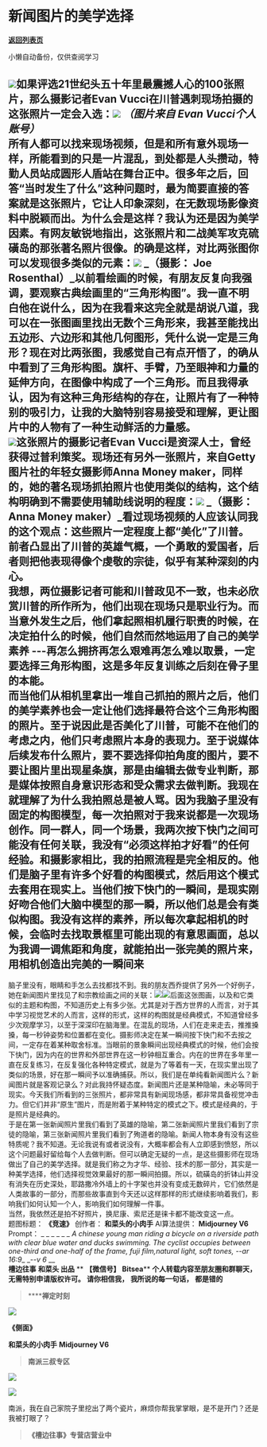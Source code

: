 # 新闻图片的美学选择

[**返回列表页**](/gzh/槽边往事)

小懒自动备份，仅供查阅学习

![](https://mmbiz.qpic.cn/mmbiz_jpg/Ia6gU9JNtkricBsbLXrGEptwiaHqnvbqa6AFcvib1Iudymfw3cs332jacnZN0oTlPWDTnpF3UbQP6FgxlIL6Fv6MA/640?wx_fmt=jpeg&from;=appmsg)如果评选21世纪头五十年里最震撼人心的100张照片，那么摄影记者Evan
Vucci在川普遇刺现场拍摄的这张照片一定会入选：![](https://mmbiz.qpic.cn/mmbiz_jpg/Ia6gU9JNtkricBsbLXrGEptwiaHqnvbqa6gezLnpO9ShwCM3w4csszygkXfMjJ8iarUV0Ep2fo9gmBGAqjOWyzrbQ/640?wx_fmt=jpeg&from;=appmsg)
_（图片来自 Evan Vucci个人账号）_  
所有人都可以找来现场视频，但是和所有意外现场一样，所能看到的只是一片混乱，到处都是人头攒动，特勤人员站成圆形人盾站在舞台正中。很多年之后，回答“当时发生了什么”这种问题时，最为简要直接的答案就是这张照片，它让人印象深刻，在无数现场影像资料中脱颖而出。为什么会是这样？我认为还是因为美学因素。有网友敏锐地指出，这张照片和二战美军攻克硫磺岛的那张著名照片很像。的确是这样，对比两张图你可以发现很多类似的元素：![](https://mmbiz.qpic.cn/mmbiz_jpg/Ia6gU9JNtkricBsbLXrGEptwiaHqnvbqa6siapQjziaiaUOHnMpRibAW1P6OSia4mboAPy3Ly42UpRhIMqdF9ic14SlbIg/640?wx_fmt=jpeg&from;=appmsg)
_（摄影： Joe
Rosenthal）_以前看绘画的时候，有朋友反复向我强调，要观察古典绘画里的“三角形构图”。我一直不明白他在说什么，因为在我看来这完全就是胡说八道，我可以在一张图画里找出无数个三角形来，我甚至能找出五边形、六边形和其他几何图形，凭什么说一定是三角形？现在对比两张图，我感觉自己有点开悟了，的确从中看到了三角形构图。旗杆、手臂，乃至眼神和力量的延伸方向，在图像中构成了一个三角形。而且我得承认，因为有这种三角形结构的存在，让照片有了一种特别的吸引力，让我的大脑特别容易接受和理解，更让图片中的人物有了一种生动鲜活的力量感。  
![](https://mmbiz.qpic.cn/mmbiz_jpg/Ia6gU9JNtkricBsbLXrGEptwiaHqnvbqa69jB2gjoyXibQByoNKjuGiakFpjx8DEZmSFpEbPI8iaYtRHnmsXpZQoxMA/640?wx_fmt=jpeg&from;=appmsg)这张照片的摄影记者Evan
Vucci是资深人士，曾经获得过普利策奖。现场还有另外一张照片，来自Getty图片社的年轻女摄影师Anna Money
maker，同样的，她的著名现场抓拍照片也使用类似的结构，这个结构明确到不需要使用辅助线说明的程度：![](https://mmbiz.qpic.cn/mmbiz_jpg/Ia6gU9JNtkricBsbLXrGEptwiaHqnvbqa6FzCpq2VcX8QE8vOJO5p14pg3o9de7XWbuNcMZr1jRIQEmy9hnFhBJw/640?wx_fmt=jpeg&from;=appmsg)
_（摄影： Anna Money
maker）_看过现场视频的人应该认同我的这个观点：这些照片一定程度上都“美化”了川普。前者凸显出了川普的英雄气概，一个勇敢的爱国者，后者则把他表现得像个虔敬的宗徒，似乎有某种深刻的内心。  
我想，两位摄影记者可能和川普政见不一致，也未必欣赏川普的所作所为，他们出现在现场只是职业行为。而当意外发生之后，他们拿起照相机履行职责的时候，在决定拍什么的时候，他们自然而然地运用了自己的美学素养
---再怎么拥挤再怎么艰难再怎么难以取景，一定要选择三角形构图，这是多年反复训练之后刻在骨子里的本能。  
而当他们从相机里拿出一堆自己抓拍的照片之后，他们的美学素养也会一定让他们选择最符合这个三角形构图的照片。至于说因此是否美化了川普，可能不在他们的考虑之内，他们只考虑照片本身的表现力。至于说媒体后续发布什么照片，要不要选择仰拍角度的图片，要不要让图片里出现星条旗，那是由编辑去做专业判断，那是媒体按照自身意识形态和受众需求去做判断。我现在就理解了为什么我拍照总是被人骂。因为我脑子里没有固定的构图模型，每一次拍照对于我来说都是一次现场创作。同一群人，同一个场景，我两次按下快门之间可能没有任何关联，我没有“必须这样拍才好看”的任何经验。和摄影家相比，我的拍照流程是完全相反的。他们是脑子里有许多个好看的构图模式，然后用这个模式去套用在现实上。当他们按下快门的一瞬间，是现实刚好吻合他们大脑中模型的那一瞬，所以他们总是会有类似构图。我没有这样的素养，所以每次拿起相机的时候，会临时去找取景框里可能出现的有意思画面，总以为我调一调焦距和角度，就能拍出一张完美的照片来，用相机创造出完美的一瞬间来
---
脑子里没有，眼睛和手怎么去找都找不到。我的朋友西乔提供了另外一个好例子，她在新闻图片里找见了和宗教绘画之间的关联：![](https://mmbiz.qpic.cn/mmbiz_jpg/Ia6gU9JNtkricBsbLXrGEptwiaHqnvbqa6tJY9L8SrzBfzYO46SIh0uqkoibxbiawaicJbg8ZWDIkibUknclfmFILDdg/640?wx_fmt=jpeg&from;=appmsg)![](https://mmbiz.qpic.cn/mmbiz_jpg/Ia6gU9JNtkricBsbLXrGEptwiaHqnvbqa6AQX8GjSyHe0sial5ffRTpRRCcrjnXWwmFSpe71jKKOA2Cb01J7834zA/640?wx_fmt=jpeg&from;=appmsg)后面这张图画，以及和它类似的主题和构图，不知道历史上有多少张。尤其是对于西方世界的人而言，对于其中学习视觉艺术的人而言，这样的形式，这样的构图就是经典模式，不知道曾经多少次观摩学习，以至于深深印在脑海里。在混乱的现场，人们在走来走去，推推搡搡，每一秒钟姿势和位置都在变化。摄影师决定在某一瞬间按下快门和不去按之间，一定存在着某种取舍标准。当眼前的景象瞬间出现经典模式的时候，他们会按下快门，因为内在的世界和外部世界在这一秒钟相互重合。内在的世界在多年里一直在反复练习，在反复强化各种特定模式，就是为了等着有一天，在现实里出现了类似的场景，好在那一瞬间予以准确捕获。所以，我们是在单纯看新闻图片么？新闻图片就是客观记录么？对此我持怀疑态度。新闻图片还是某种隐喻，未必等同于现实。今天我们所看到的三张照片，都非常具有新闻现场感，都非常具备视觉冲击力。但它们并非“原生”图片，而是附着于某种特定的模式之下。模式是经典的，于是照片是经典的。  
于是在第一张新闻照片里我们看到了英雄的隐喻，第二张新闻照片里我们看到了宗徒的隐喻，第三张新闻照片里我们看到了殉道者的隐喻。新闻人物本身有没有这些特质呢？我不知道。无论我说有或者说没有，大概率都会有人立即感到愤怒，所以这个问题最好留给每个人去做判断。但可以确定无疑的一点，是这些摄影师在现场做出了自己的美学选择。就是我们称之为才华、经验、技术的那一部分，其实是一种美学选择，他们选择视觉效果最好的那一瞬间拍摄。所以，硫磺岛的折钵山并没有消失在历史深处，耶路撒冷外墙上的十字架也并没有变成无数碎片，它们依然是人类故事的一部分，而那些故事直到今天还以这样那样的形式继续影响着我们，影响我们如何认知一个人，影响我们如何理解一件事。  
当然，我依然还是拍不好照片，换尼康、索尼还是徕卡都不能改变这一点。  
题图标题： **《竞速》** 创作者： **和菜头的小肉手** AI算法提供： **Midjourney V6** Prompt： _ _ _ _ _ _
_A chinese young man riding a bicycle on a riverside path with clear blue
water and ducks swimming. The cyclist occupies between one-third and one-half
of the frame, fuji film,natural light, soft tones, --ar 16:9__ ___-_-v 6_ __  
 **槽边往事** **和菜头 出品** ** **【微信号】** **Bitsea**** **个人转载内容至朋友圈和群聊天，无需特别申请版权许可。**
**请你相信我，** **我所说的每一句话，** **都是错的**

>  ******禅定时刻**

![](https://mmbiz.qpic.cn/mmbiz_jpg/Ia6gU9JNtkricBsbLXrGEptwiaHqnvbqa6dML4I6bxmeIZIjWGByrMrj8A4jnHqkwiaic20jgc1hooP4tXG9Uzsx5w/640?wx_fmt=jpeg&from;=appmsg)

 **《侧面》**

 **和菜头的小肉手** **Midjourney V6**  

>  **南派三叔专区**

![](https://mmbiz.qpic.cn/mmbiz_jpg/Ia6gU9JNtkricBsbLXrGEptwiaHqnvbqa6ibT5yzCXJXSqZgCRgNp7ZYAhW6amdgLIzOysiaOPrWJbwHibHmBe59QtA/640?wx_fmt=jpeg&from;=appmsg)

![](https://mmbiz.qpic.cn/mmbiz_jpg/Ia6gU9JNtkricBsbLXrGEptwiaHqnvbqa64FdVrHiaaMMnctazAHg7CBoicLpltOcykET4MMJlXJpxYlg6JUGzaWdQ/640?wx_fmt=jpeg&from;=appmsg)

南派，我在自己家院子里挖出了两个瓷片，麻烦你帮我掌掌眼，是不是开门？还是我被打眼了？

  

>  **《槽边往事》专营店营业中**

  

  

  

